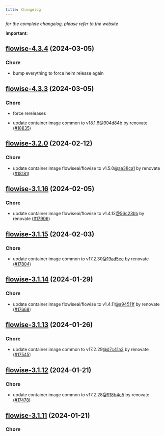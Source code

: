 ```yaml
---
title: Changelog
---
```



*for the complete changelog, please refer to the website*

**Important:**


## [flowise-4.3.4](https://github.com/truecharts/charts/compare/flowise-4.3.3...flowise-4.3.4) (2024-03-05)

### Chore



- bump everything to force helm release again


## [flowise-4.3.3](https://github.com/truecharts/charts/compare/flowise-4.3.1...flowise-4.3.3) (2024-03-05)

### Chore



- force rereleases

- update container image common to v18.1.6[@904d84b](https://github.com/904d84b) by renovate ([#18835](https://github.com/truecharts/charts/issues/18835))













## [flowise-3.2.0](https://github.com/truecharts/charts/compare/flowise-3.1.16...flowise-3.2.0) (2024-02-12)

### Chore



- update container image flowiseai/flowise to v1.5.0[@aa38ca1](https://github.com/aa38ca1) by renovate ([#18181](https://github.com/truecharts/charts/issues/18181))


## [flowise-3.1.16](https://github.com/truecharts/charts/compare/flowise-3.1.15...flowise-3.1.16) (2024-02-05)

### Chore



- update container image flowiseai/flowise to v1.4.12[@56c23bb](https://github.com/56c23bb) by renovate ([#17906](https://github.com/truecharts/charts/issues/17906))


## [flowise-3.1.15](https://github.com/truecharts/charts/compare/flowise-3.1.14...flowise-3.1.15) (2024-02-03)

### Chore



- update container image common to v17.2.30[@19ad5ec](https://github.com/19ad5ec) by renovate ([#17804](https://github.com/truecharts/charts/issues/17804))


## [flowise-3.1.14](https://github.com/truecharts/charts/compare/flowise-3.1.13...flowise-3.1.14) (2024-01-29)

### Chore



- update container image flowiseai/flowise to v1.4.11[@a94511f](https://github.com/a94511f) by renovate ([#17668](https://github.com/truecharts/charts/issues/17668))


## [flowise-3.1.13](https://github.com/truecharts/charts/compare/flowise-3.1.12...flowise-3.1.13) (2024-01-26)

### Chore



- update container image common to v17.2.29[@d7c41a3](https://github.com/d7c41a3) by renovate ([#17545](https://github.com/truecharts/charts/issues/17545))


## [flowise-3.1.12](https://github.com/truecharts/charts/compare/flowise-3.1.11...flowise-3.1.12) (2024-01-21)

### Chore



- update container image common to v17.2.28[@918b4c5](https://github.com/918b4c5) by renovate ([#17478](https://github.com/truecharts/charts/issues/17478))


## [flowise-3.1.11](https://github.com/truecharts/charts/compare/flowise-3.1.10...flowise-3.1.11) (2024-01-21)

### Chore

